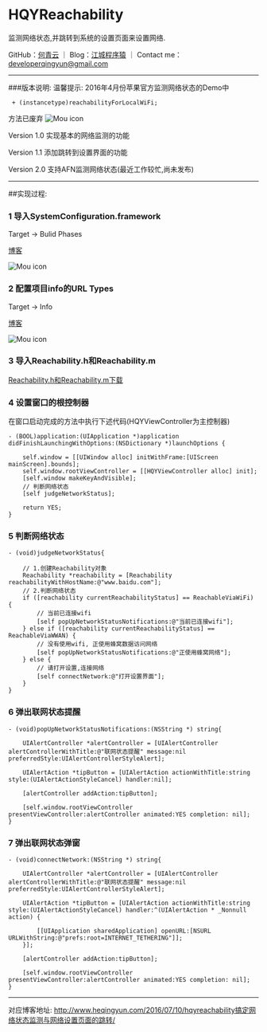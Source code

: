 # HQYReachability
监测网络状态,并跳转到系统的设置页面来设置网络.

GitHub：[何青云](https://github.com/qingyunhe) ｜ Blog：[江城程序猿](http://www.heqingyun.com) ｜ Contact me：<developerqingyun@gmail.com>

---           
###版本说明:
温馨提示:
2016年4月份苹果官方监测网络状态的Demo中 
``` 
 + (instancetype)reachabilityForLocalWiFi; 
```
方法已废弃
![Mou icon](https://github.com/qingyunhe/HQYReachability/blob/master/Reachability.png)

Version 1.0 实现基本的网络监测的功能

Version 1.1 添加跳转到设置界面的功能

Version 2.0 支持AFN监测网络状态(最近工作较忙,尚未发布)

---

##实现过程:
### 1 导入SystemConfiguration.framework
Target -> Bulid Phases

[博客](http://www.heqingyun.com/2016/07/10/一行代码搞定网络状态监测并跳转到网络设置页面/)

![Mou icon](https://github.com/qingyunhe/HQYReachability/blob/master/framework.png)

### 2 配置项目info的URL Types
Target -> Info

[博客](http://www.heqingyun.com/2016/07/10/一行代码搞定网络状态监测并跳转到网络设置页面/)

![Mou icon](https://github.com/qingyunhe/HQYReachability/blob/master/Url%20Types.png)

### 3 导入Reachability.h和Reachability.m
[Reachability.h和Reachability.m下载](https://developer.apple.com/library/ios/samplecode/Reachability/Reachability.zip) 
### 4 设置窗口的根控制器

在窗口启动完成的方法中执行下述代码(HQYViewController为主控制器)  
```objc
- (BOOL)application:(UIApplication *)application didFinishLaunchingWithOptions:(NSDictionary *)launchOptions {
    
    self.window = [[UIWindow alloc] initWithFrame:[UIScreen mainScreen].bounds];
    self.window.rootViewController = [[HQYViewController alloc] init];
    [self.window makeKeyAndVisible];
    // 判断网络状态
    [self judgeNetworkStatus];

    return YES;
}

```

### 5 判断网络状态


```objc
- (void)judgeNetworkStatus{
    
    // 1.创建Reachability对象
    Reachability *reachability = [Reachability reachabilityWithHostName:@"www.baidu.com"];
    // 2.判断网络状态
    if ([reachability currentReachabilityStatus] == ReachableViaWiFi) {
        // 当前已连接wifi
        [self popUpNetworkStatusNotifications:@"当前已连接wifi"];
    } else if ([reachability currentReachabilityStatus] == ReachableViaWWAN) {
        // 没有使用wifi, 正使用蜂窝数据访问网络
        [self popUpNetworkStatusNotifications:@"正使用蜂窝网络"];
    } else {
        // 请打开设置,连接网络
        [self connectNetwork:@"打开设置界面"];
    }
}
```
### 6 弹出联网状态提醒

```objc
- (void)popUpNetworkStatusNotifications:(NSString *) string{
    
    UIAlertController *alertController = [UIAlertController alertControllerWithTitle:@"联网状态提醒" message:nil preferredStyle:UIAlertControllerStyleAlert];
    
    UIAlertAction *tipButton = [UIAlertAction actionWithTitle:string style:(UIAlertActionStyleCancel) handler:nil];
    
    [alertController addAction:tipButton];
    
    [self.window.rootViewController presentViewController:alertController animated:YES completion: nil];
}
```
### 7 弹出联网状态弹窗

```objc
- (void)connectNetwork:(NSString *) string{
    
    UIAlertController *alertController = [UIAlertController alertControllerWithTitle:@"联网状态提醒" message:nil preferredStyle:UIAlertControllerStyleAlert];
    
    UIAlertAction *tipButton = [UIAlertAction actionWithTitle:string style:(UIAlertActionStyleCancel) handler:^(UIAlertAction * _Nonnull action) {
        
        [[UIApplication sharedApplication] openURL:[NSURL URLWithString:@"prefs:root=INTERNET_TETHERING"]];
    }];
    
    [alertController addAction:tipButton];
    
    [self.window.rootViewController presentViewController:alertController animated:YES completion: nil];
}
```

---
对应博客地址:
<http://www.heqingyun.com/2016/07/10/hqyreachability搞定网络状态监测与网络设置页面的跳转/>
